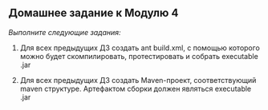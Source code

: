 **Домашнее задание к Модулю 4**
---------------------
*Выполните следующие задания:*

1. Для всех предыдущих ДЗ создать ant build.xml, с помощью которого можно будет скомпилировать, протестировать и собрать executable .jar

2. Для всех предыдущих ДЗ создать Мaven-проект, соответствующий maven структуре. Артефактом сборки должен являться executable .jar
